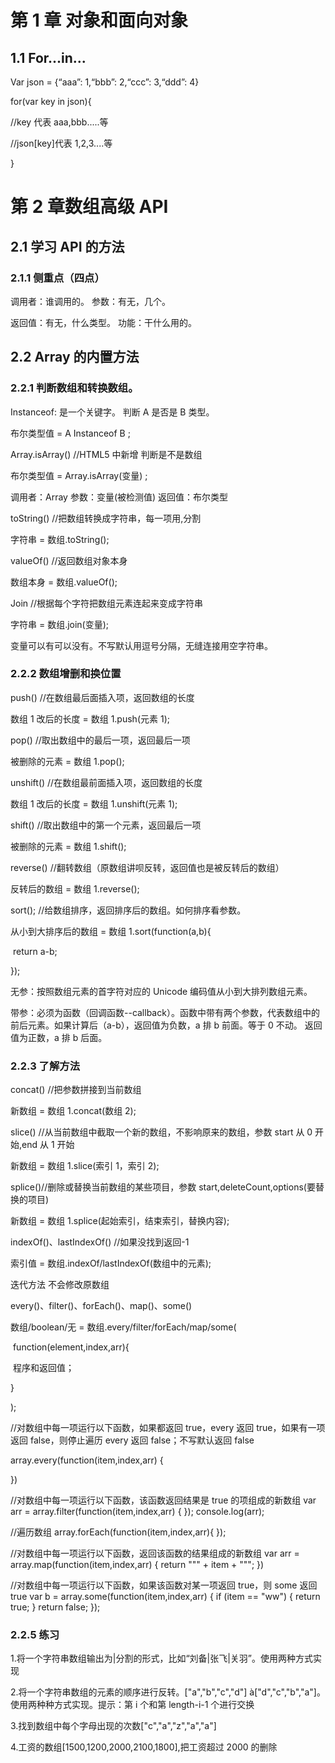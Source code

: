 # 第 1 章 对象和面向对象

## 1.1 For...in...

Var json = {“aaa”: 1,“bbb”: 2,“ccc”: 3,“ddd”: 4}

for(var key in json){

//key 代表 aaa,bbb.....等

//json[key]代表 1,2,3....等

}

# 第 2 章数组高级 API

## 2.1 学习 API 的方法

### 2.1.1 侧重点（四点）

调用者：谁调用的。 参数：有无，几个。

返回值：有无，什么类型。 功能：干什么用的。

## 2.2 Array 的内置方法

### 2.2.1 判断数组和转换数组。

Instanceof: 是一个关键字。 判断 A 是否是 B 类型。

布尔类型值 = A Instanceof B ;

Array.isArray() //HTML5 中新增 判断是不是数组

布尔类型值 = Array.isArray(变量) ;

调用者：Array 参数：变量(被检测值) 返回值：布尔类型

toString() //把数组转换成字符串，每一项用,分割

字符串 = 数组.toString();

valueOf() //返回数组对象本身

数组本身 = 数组.valueOf();

Join //根据每个字符把数组元素连起来变成字符串

字符串 = 数组.join(变量);

变量可以有可以没有。不写默认用逗号分隔，无缝连接用空字符串。

### 2.2.2 数组增删和换位置

push() //在数组最后面插入项，返回数组的长度

数组 1 改后的长度 = 数组 1.push(元素 1);

pop() //取出数组中的最后一项，返回最后一项

被删除的元素 = 数组 1.pop();

unshift() //在数组最前面插入项，返回数组的长度

数组 1 改后的长度 = 数组 1.unshift(元素 1);

shift() //取出数组中的第一个元素，返回最后一项

被删除的元素 = 数组 1.shift();

reverse() //翻转数组（原数组讲呗反转，返回值也是被反转后的数组）

反转后的数组 = 数组 1.reverse();

sort(); //给数组排序，返回排序后的数组。如何排序看参数。

从小到大排序后的数组 = 数组 1.sort(function(a,b){

​ return a-b;

});

无参：按照数组元素的首字符对应的 Unicode 编码值从小到大排列数组元素。

带参：必须为函数（回调函数--callback）。函数中带有两个参数，代表数组中的 前后元素。如果计算后（a-b），返回值为负数，a 排 b 前面。等于 0 不动。 返回值为正数，a 排 b 后面。

### 2.2.3 了解方法

concat() //把参数拼接到当前数组

新数组 = 数组 1.concat(数组 2);

slice() //从当前数组中截取一个新的数组，不影响原来的数组，参数 start 从 0 开始,end 从 1 开始

新数组 = 数组 1.slice(索引 1，索引 2);

splice()//删除或替换当前数组的某些项目，参数 start,deleteCount,options(要替换的项目)

新数组 = 数组 1.splice(起始索引，结束索引，替换内容);

indexOf()、lastIndexOf() //如果没找到返回-1

索引值 = 数组.indexOf/lastIndexOf(数组中的元素);

迭代方法 不会修改原数组

every()、filter()、forEach()、map()、some()

数组/boolean/无 = 数组.every/filter/forEach/map/some(

​ function(element,index,arr){

​ 程序和返回值；

}

);

//对数组中每一项运行以下函数，如果都返回 true，every 返回 true，如果有一项返回 false，则停止遍历 every 返回 false；不写默认返回 false

array.every(function(item,index,arr) {

})

//对数组中每一项运行以下函数，该函数返回结果是 true 的项组成的新数组
var arr = array.filter(function(item,index,arr) {
});
console.log(arr);

//遍历数组
array.forEach(function(item,index,arr){
});

//对数组中每一项运行以下函数，返回该函数的结果组成的新数组
var arr = array.map(function(item,index,arr) {
return "\"" + item + "\"";
})

//对数组中每一项运行以下函数，如果该函数对某一项返回 true，则 some 返回 true
var b = array.some(function(item,index,arr) {
if (item == "ww") {
return true;
}
return false;
});

### 2.2.5 练习

1.将一个字符串数组输出为|分割的形式，比如“刘备|张飞|关羽”。使用两种方式实现

2.将一个字符串数组的元素的顺序进行反转。["a","b","c","d"] à["d","c","b","a"]。使用两种种方式实现。提示：第 i 个和第 length-i-1 个进行交换

3.找到数组中每个字母出现的次数["c","a","z","a","a"]

4.工资的数组[1500,1200,2000,2100,1800],把工资超过 2000 的删除
